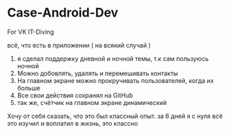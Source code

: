 # Case-Android-Dev
For VK IT-Diving

всё, что есть в приложении ( на всякий случай )
1. я сделал поддержку дневной и ночной темы, т.к сам пользуюсь ночной
2. Можно добовлять, удалять и перемешивать контакты
3. На главном экране можно прокручивать пользователей, когда их больше
4. Все свои действия сохранял на GitHub
5. так же, счётчик на главном экране динамический

Хочу от себя сказать, что это был классный опыт. за 6 дней я с нуля всё это изучил и воплатил в жизнь, это классно